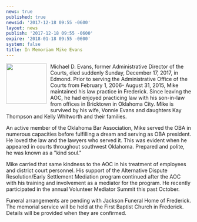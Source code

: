 ```yaml
---
news: true
published: true
newsid: '2017-12-18 09:55 -0600'
layout: news
publish: '2017-12-18 09:55 -0600'
expire: '2018-01-18 09:55 -0600'
system: false
title: In Memoriam Mike Evans
---
```

<img style="width: 110px; float: left; margin: 0 10px 10px 0;" src="http://www.oscn.net/images/news/mike-evans.jpg" />Michael D. Evans, former Administrative Director of the Courts, died suddenly Sunday, December 17, 2017, in Edmond. Prior to serving the Administrative Office of the Courts from February 1, 2006- August 31, 2015, Mike maintained his law practice in Frederick. Since leaving the AOC, he had enjoyed practicing law with his son-in-law from offices in Bricktown in Oklahoma City. Mike is survived by his wife, Vonnie Evans and daughters Kay Thompson and Kelly Whitworth and their families.

An active member of the Oklahoma Bar Association, Mike served the OBA in numerous capacities before fulfilling a dream and serving as OBA president. He loved the law and the lawyers who served it.  This was evident when he appeared in courts throughout southwest Oklahoma. Prepared and polite, he was known as a "kind soul." 

Mike carried that same kindness to the AOC in his treatment of employees and district court personnel.  His support of the Alternative Dispute Resolution/Early Settlement Mediation program continued after the AOC with his training and involvement as a mediator for the program. He recently participated in the annual Volunteer Mediator Summit this past October.

Funeral arrangements are pending with Jackson Funeral Home of Frederick. The memorial service will be held at the First Baptist Church in Frederick. Details will be provided when they are confirmed.  
